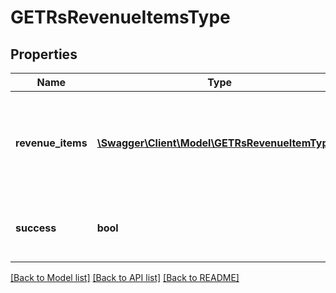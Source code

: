 # GETRsRevenueItemsType

## Properties
Name | Type | Description | Notes
------------ | ------------- | ------------- | -------------
**revenue_items** | [**\Swagger\Client\Model\GETRsRevenueItemType[]**](GETRsRevenueItemType.md) | Revenue items are listed in ascending order by the accounting period start date. | [optional] 
**success** | **bool** | Returns &#x60;true&#x60; if the request was processed successfully. | [optional] 

[[Back to Model list]](../README.md#documentation-for-models) [[Back to API list]](../README.md#documentation-for-api-endpoints) [[Back to README]](../README.md)


